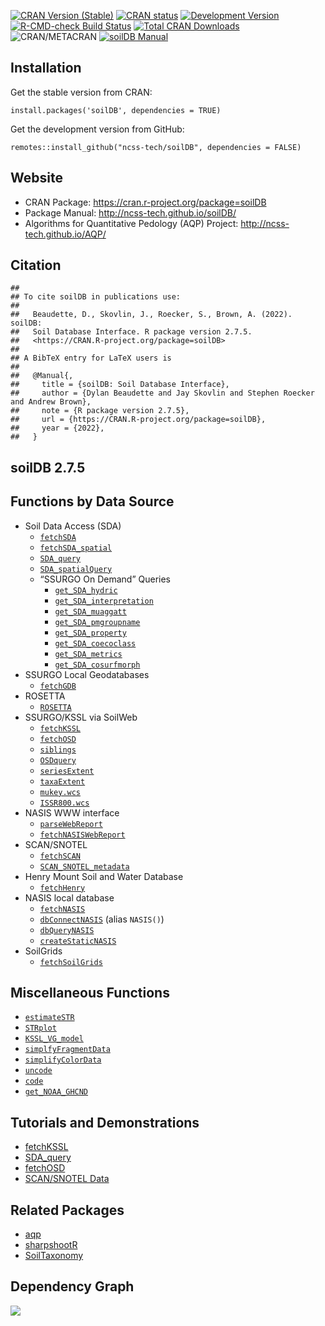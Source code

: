 [![CRAN Version
(Stable)](http://www.r-pkg.org/badges/version-ago/soilDB)](https://cran.r-project.org/package=soilDB)
[![CRAN
status](https://cranchecks.info/badges/summary/soilDB)](https://cran.r-project.org/web/checks/check_results_soilDB.html)
[![Development
Version](https://ncss-tech.r-universe.dev/badges/soilDB)](https://ncss-tech.r-universe.dev/)
[![R-CMD-check Build
Status](https://github.com/ncss-tech/soilDB/workflows/R-CMD-check/badge.svg)](https://github.com/ncss-tech/soilDB/actions)
[![Total CRAN
Downloads](http://cranlogs.r-pkg.org/badges/grand-total/soilDB)](https://cran.r-project.org/package=soilDB)
![CRAN/METACRAN](https://img.shields.io/cran/l/soilDB) [![soilDB
Manual](https://img.shields.io/badge/docs-HTML-informational)](https://ncss-tech.github.io/soilDB/)

Installation
------------

Get the stable version from CRAN:

    install.packages('soilDB', dependencies = TRUE)

Get the development version from GitHub:

    remotes::install_github("ncss-tech/soilDB", dependencies = FALSE)

Website
-------

-   CRAN Package:
    <a href="https://cran.r-project.org/package=soilDB" class="uri">https://cran.r-project.org/package=soilDB</a>
-   Package Manual:
    <a href="http://ncss-tech.github.io/soilDB/" class="uri">http://ncss-tech.github.io/soilDB/</a>
-   Algorithms for Quantitative Pedology (AQP) Project:
    <a href="http://ncss-tech.github.io/AQP/" class="uri">http://ncss-tech.github.io/AQP/</a>

Citation
--------

    ## 
    ## To cite soilDB in publications use:
    ## 
    ##   Beaudette, D., Skovlin, J., Roecker, S., Brown, A. (2022). soilDB:
    ##   Soil Database Interface. R package version 2.7.5.
    ##   <https://CRAN.R-project.org/package=soilDB>
    ## 
    ## A BibTeX entry for LaTeX users is
    ## 
    ##   @Manual{,
    ##     title = {soilDB: Soil Database Interface},
    ##     author = {Dylan Beaudette and Jay Skovlin and Stephen Roecker and Andrew Brown},
    ##     note = {R package version 2.7.5},
    ##     url = {https://CRAN.R-project.org/package=soilDB},
    ##     year = {2022},
    ##   }

soilDB 2.7.5
------------

<!-- ### Notices on Database Interfaces -->
<!-- #### NASIS -->
<!-- #### Soil Data Access (SDA) -->
<!-- #### SoilWeb API -->
<!-- #### MS Access -->

Functions by Data Source
------------------------

-   Soil Data Access (SDA)
    -   [`fetchSDA`](http://ncss-tech.github.io/soilDB/reference/fetchSDA_component.html)
    -   [`fetchSDA_spatial`](http://ncss-tech.github.io/soilDB/reference/fetchSDA_spatial.html)
    -   [`SDA_query`](http://ncss-tech.github.io/soilDB/reference/SDA_query.html)
    -   [`SDA_spatialQuery`](http://ncss-tech.github.io/soilDB/reference/SDA_spatialQuery.html)
    -   “SSURGO On Demand” Queries
        -   [`get_SDA_hydric`](http://ncss-tech.github.io/soilDB/reference/get_SDA_hydric.html)
        -   [`get_SDA_interpretation`](http://ncss-tech.github.io/soilDB/reference/get_SDA_interpretation.html)
        -   [`get_SDA_muaggatt`](http://ncss-tech.github.io/soilDB/reference/get_SDA_muaggatt.html)
        -   [`get_SDA_pmgroupname`](http://ncss-tech.github.io/soilDB/reference/get_SDA_pmgroupname.html)
        -   [`get_SDA_property`](http://ncss-tech.github.io/soilDB/reference/get_SDA_property.html)
        -   [`get_SDA_coecoclass`](http://ncss-tech.github.io/soilDB/reference/get_SDA_coecosite.html)
        -   [`get_SDA_metrics`](http://ncss-tech.github.io/soilDB/reference/get_SDA_metrics.html)
        -   [`get_SDA_cosurfmorph`](http://ncss-tech.github.io/soilDB/reference/get_SDA_cosurfmorph.html)
-   SSURGO Local Geodatabases
    -   [`fetchGDB`](http://ncss-tech.github.io/soilDB/reference/fetchGDB.html)
-   ROSETTA
    -   [`ROSETTA`](http://ncss-tech.github.io/soilDB/reference/ROSETTA.html)
-   SSURGO/KSSL via SoilWeb
    -   [`fetchKSSL`](http://ncss-tech.github.io/soilDB/reference/fetchKSSL.html)
    -   [`fetchOSD`](http://ncss-tech.github.io/soilDB/reference/fetchOSD.html)
    -   [`siblings`](http://ncss-tech.github.io/soilDB/reference/siblings.html)
    -   [`OSDquery`](http://ncss-tech.github.io/soilDB/reference/OSDquery.html)
    -   [`seriesExtent`](http://ncss-tech.github.io/soilDB/reference/seriesExtent.html)
    -   [`taxaExtent`](http://ncss-tech.github.io/soilDB/reference/taxaExtent.html)
    -   [`mukey.wcs`](http://ncss-tech.github.io/soilDB/reference/mukey.wcs.html)
    -   [`ISSR800.wcs`](http://ncss-tech.github.io/soilDB/reference/ISSR800.wcs.html)
-   NASIS WWW interface
    -   [`parseWebReport`](http://ncss-tech.github.io/soilDB/reference/parseWebReport.html)
    -   [`fetchNASISWebReport`](http://ncss-tech.github.io/soilDB/reference/fetchNASISWebReport.html)
-   SCAN/SNOTEL
    -   [`fetchSCAN`](http://ncss-tech.github.io/soilDB/reference/fetchSCAN.html)
    -   [`SCAN_SNOTEL_metadata`](http://ncss-tech.github.io/soilDB/reference/SCAN_SNOTEL_metadata.html)
-   Henry Mount Soil and Water Database
    -   [`fetchHenry`](http://ncss-tech.github.io/soilDB/reference/fetchHenry.html)
-   NASIS local database
    -   [`fetchNASIS`](http://ncss-tech.github.io/soilDB/reference/fetchNASIS.html)
    -   [`dbConnectNASIS`](http://ncss-tech.github.io/soilDB/reference/dbConnectNASIS.html)
        (alias `NASIS()`)
    -   [`dbQueryNASIS`](http://ncss-tech.github.io/soilDB/reference/dbQueryNASIS.html)
    -   [`createStaticNASIS`](http://ncss-tech.github.io/soilDB/reference/createStaticNASIS.html)
-   SoilGrids
    -   [`fetchSoilGrids`](http://ncss-tech.github.io/soilDB/reference/fetchSoilGrids.html)

Miscellaneous Functions
-----------------------

-   [`estimateSTR`](http://ncss-tech.github.io/soilDB/reference/estimateSTR.html)
-   [`STRplot`](http://ncss-tech.github.io/soilDB/reference/STRplot.html)
-   [`KSSL_VG_model`](http://ncss-tech.github.io/soilDB/reference/KSSL_VG_model.html)
-   [`simplfyFragmentData`](http://ncss-tech.github.io/soilDB/reference/simplfyFragmentData.html)
-   [`simplifyColorData`](http://ncss-tech.github.io/soilDB/reference/simplifyColorData.html)
-   [`uncode`](http://ncss-tech.github.io/soilDB/reference/uncode.html)
-   [`code`](http://ncss-tech.github.io/soilDB/reference/code.html)
-   [`get_NOAA_GHCND`](http://ncss-tech.github.io/soilDB/reference/get_NOAA_GHCND.html)

Tutorials and Demonstrations
----------------------------

-   [fetchKSSL](http://ncss-tech.github.io/AQP/soilDB/KSSL-demo.html)
-   [SDA\_query](http://ncss-tech.github.io/AQP/soilDB/SDA-tutorial.html)
-   [fetchOSD](http://ncss-tech.github.io/AQP/sharpshootR/OSD-dendrogram.html)
-   [SCAN/SNOTEL
    Data](http://ncss-tech.github.io/AQP/soilDB/fetchSCAN-demo.html)

Related Packages
----------------

-   [aqp](https://github.com/ncss-tech/aqp)
-   [sharpshootR](https://github.com/ncss-tech/sharpshootR)
-   [SoilTaxonomy](https://github.com/ncss-tech/SoilTaxonomy)

Dependency Graph
----------------

![](https://cran.microsoft.com/packagedata/graphs/soilDB.png)
